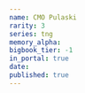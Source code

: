 ```yaml
---
name: CMO Pulaski
rarity: 3
series: tng
memory_alpha:
bigbook_tier: -1
in_portal: true
date:
published: true
---
```



